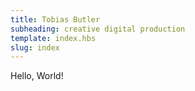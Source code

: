 ```yaml
---
title: Tobias Butler
subheading: creative digital production
template: index.hbs
slug: index
---
```


Hello, World!